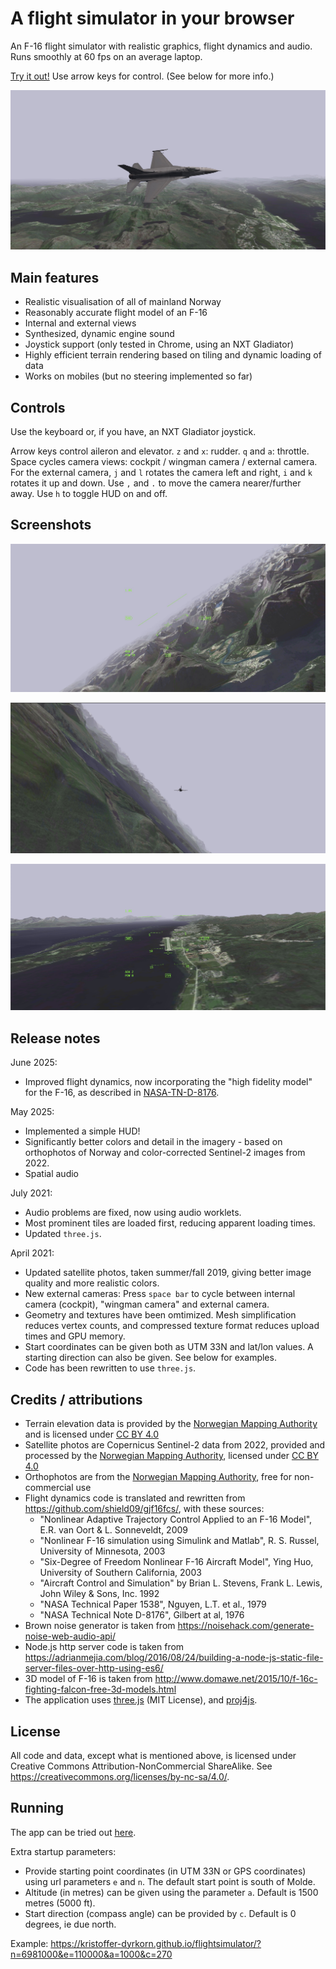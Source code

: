 # A flight simulator in your browser

An F-16 flight simulator with realistic graphics, flight dynamics and audio. Runs smoothly at 60 fps on an average laptop.

[Try it out!](https://kristoffer-dyrkorn.github.io/flightsimulator/) Use arrow keys for control. (See below for more info.)

![Screenshot](https://github.com/kristoffer-dyrkorn/flightsimulator/blob/master/screenshots/image1.jpeg)

## Main features

- Realistic visualisation of all of mainland Norway
- Reasonably accurate flight model of an F-16
- Internal and external views
- Synthesized, dynamic engine sound
- Joystick support (only tested in Chrome, using an NXT Gladiator)
- Highly efficient terrain rendering based on tiling and dynamic loading of data
- Works on mobiles (but no steering implemented so far)

## Controls

Use the keyboard or, if you have, an NXT Gladiator joystick.

Arrow keys control aileron and elevator. `z` and `x`: rudder. `q` and `a`: throttle. Space cycles camera views: cockpit / wingman camera / external camera. For the external camera, `j` and `l` rotates the camera left and right, `i` and `k` rotates it up and down. Use `,` and `.` to move the camera nearer/further away. Use `h` to toggle HUD on and off.

## Screenshots

![Åndalsnes](https://github.com/kristoffer-dyrkorn/flightsimulator/blob/master/screenshots/image2.jpeg)

![Wingman camera](https://github.com/kristoffer-dyrkorn/flightsimulator/blob/master/screenshots/image3.jpeg)

![Landing](https://github.com/kristoffer-dyrkorn/flightsimulator/blob/master/screenshots/image4.jpeg)

## Release notes

June 2025:

- Improved flight dynamics, now incorporating the "high fidelity model" for the F-16, as described in [NASA-TN-D-8176](https://ntrs.nasa.gov/citations/19760017178).

May 2025:

- Implemented a simple HUD!
- Significantly better colors and detail in the imagery - based on orthophotos of Norway and color-corrected Sentinel-2 images from 2022.
- Spatial audio

July 2021:

- Audio problems are fixed, now using audio worklets.
- Most prominent tiles are loaded first, reducing apparent loading times.
- Updated `three.js`.

April 2021:

- Updated satellite photos, taken summer/fall 2019, giving better image quality and more realistic colors.
- New external cameras: Press `space bar` to cycle between internal camera (cockpit), "wingman camera" and external camera.
- Geometry and textures have been omtimized. Mesh simplification reduces vertex counts, and compressed texture format reduces upload times and GPU memory.
- Start coordinates can be given both as UTM 33N and lat/lon values. A starting direction can also be given. See below for examples.
- Code has been rewritten to use `three.js`.

## Credits / attributions

- Terrain elevation data is provided by the [Norwegian Mapping Authority](https://www.kartverket.no) and is licensed under [CC BY 4.0](https://creativecommons.org/licenses/by/4.0/)
- Satellite photos are Copernicus Sentinel-2 data from 2022, provided and processed by the [Norwegian Mapping Authority](https://www.kartverket.no), licensed under [CC BY 4.0](https://creativecommons.org/licenses/by/4.0/)
- Orthophotos are from the [Norwegian Mapping Authority](https://www.kartverket.no), free for non-commercial use
- Flight dynamics code is translated and rewritten from https://github.com/shield09/gjf16fcs/, with these sources:
  - "Nonlinear Adaptive Trajectory Control Applied to an F-16 Model", E.R. van Oort & L. Sonneveldt, 2009
  - "Nonlinear F-16 simulation using Simulink and Matlab", R. S. Russel, University of Minnesota, 2003
  - "Six-Degree of Freedom Nonlinear F-16 Aircraft Model", Ying Huo, University of Southern California, 2003
  - "Aircraft Control and Simulation" by Brian L. Stevens, Frank L. Lewis, John Wiley & Sons, Inc. 1992
  - "NASA Technical Paper 1538", Nguyen, L.T. et al., 1979
  - "NASA Technical Note D-8176", Gilbert at al, 1976
- Brown noise generator is taken from https://noisehack.com/generate-noise-web-audio-api/
- Node.js http server code is taken from https://adrianmejia.com/blog/2016/08/24/building-a-node-js-static-file-server-files-over-http-using-es6/
- 3D model of F-16 is taken from http://www.domawe.net/2015/10/f-16c-fighting-falcon-free-3d-models.html
- The application uses [three.js](https://threejs.org/) (MIT License), and [proj4js](https://github.com/proj4js/proj4js).

## License

All code and data, except what is mentioned above, is licensed under Creative Commons Attribution-NonCommercial ShareAlike. See https://creativecommons.org/licenses/by-nc-sa/4.0/.

## Running

The app can be tried out [here](https://kristoffer-dyrkorn.github.io/flightsimulator/).

Extra startup parameters:

- Provide starting point coordinates (in UTM 33N or GPS coordinates) using url parameters `e` and `n`. The default start point is south of Molde.
- Altitude (in metres) can be given using the parameter `a`. Default is 1500 metres (5000 ft).
- Start direction (compass angle) can be provided by `c`. Default is 0 degrees, ie due north.

Example: https://kristoffer-dyrkorn.github.io/flightsimulator/?n=6981000&e=110000&a=1000&c=270
